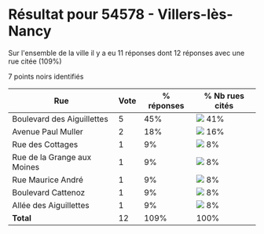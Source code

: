 # Résultat pour 54578 - Villers-lès-Nancy

Sur l'ensemble de la ville il y a eu 11 réponses dont 12 réponses avec une rue citée (109%)

7 points noirs identifiés

| Rue | Vote | % réponses | % Nb rues cités|
|-----|------|------------|----------------|
| Boulevard des Aiguillettes | 5 | 45% | <img src="../../img/bar_41.gif" />&nbsp;41%|
| Avenue Paul Muller | 2 | 18% | <img src="../../img/bar_16.gif" />&nbsp;16%|
| Rue des Cottages | 1 | 9% | <img src="../../img/bar_8.gif" />&nbsp;8%|
| Rue de la Grange aux Moines | 1 | 9% | <img src="../../img/bar_8.gif" />&nbsp;8%|
| Rue Maurice André | 1 | 9% | <img src="../../img/bar_8.gif" />&nbsp;8%|
| Boulevard Cattenoz | 1 | 9% | <img src="../../img/bar_8.gif" />&nbsp;8%|
| Allée des Aiguillettes | 1 | 9% | <img src="../../img/bar_8.gif" />&nbsp;8%|
| **Total** | 12 | 109% | 100%|
